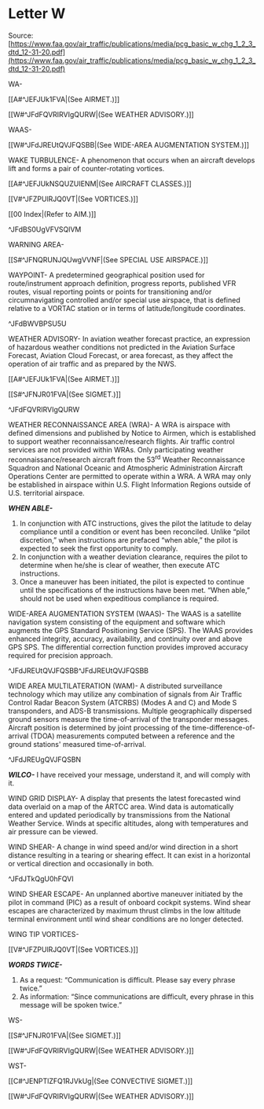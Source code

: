 # Letter W
Source: [https://www.faa.gov/air_traffic/publications/media/pcg_basic_w_chg_1_2_3_dtd_12-31-20.pdf](https://www.faa.gov/air_traffic/publications/media/pcg_basic_w_chg_1_2_3_dtd_12-31-20.pdf)

<div>

<div>

WA-

[[A#^JEFJUk1FVA|(See AIRMET.)]]

[[W#^JFdFQVRIRVIgQURW|(See WEATHER ADVISORY.)]]

</div>

<div>

WAAS-

[[W#^JFdJREUtQVJFQSBB|(See WIDE-AREA AUGMENTATION SYSTEM.)]]

</div>

<div>

WAKE TURBULENCE- A phenomenon that occurs when an aircraft develops lift and forms a pair of counter-rotating vortices.

[[A#^JEFJUkNSQUZUIENM|(See AIRCRAFT CLASSES.)]]

[[V#^JFZPUlRJQ0VT|(See VORTICES.)]]

[[00 Index|(Refer to AIM.)]]

^JFdBS0UgVFVSQlVM

</div>

<div>

WARNING AREA-

[[S#^JFNQRUNJQUwgVVNF|(See SPECIAL USE AIRSPACE.)]]

</div>

<div>

WAYPOINT- A predetermined geographical position used for route/instrument approach definition, progress reports, published VFR routes, visual reporting points or points for transitioning and/or circumnavigating controlled and/or special use airspace, that is defined relative to a VORTAC station or in terms of latitude/longitude coordinates.

^JFdBWVBPSU5U

</div>

<div>

WEATHER ADVISORY- In aviation weather forecast practice, an expression of hazardous weather conditions not predicted in the Aviation Surface Forecast, Aviation Cloud Forecast, or area forecast, as they affect the operation of air traffic and as prepared by the NWS.

[[A#^JEFJUk1FVA|(See AIRMET.)]]

[[S#^JFNJR01FVA|(See SIGMET.)]]

^JFdFQVRIRVIgQURW

</div>

<div>

WEATHER RECONNAISSANCE AREA (WRA)- A WRA is airspace with defined dimensions and published by Notice to Airmen, which is established to support weather reconnaissance/research flights. Air traffic control services are not provided within WRAs. Only participating weather reconnaissance/research aircraft from the 53<sup>rd</sup> Weather Reconnaissance Squadron and National Oceanic and Atmospheric Administration Aircraft Operations Center are permitted to operate within a WRA. A WRA may only be established in airspace within U.S. Flight Information Regions outside of U.S. territorial airspace.

</div>

<div>

***WHEN ABLE-***

<!-- -->

1.  In conjunction with ATC instructions, gives the pilot the latitude to delay compliance until a condition or event has been reconciled. Unlike “pilot discretion,” when instructions are prefaced “when able,” the pilot is expected to seek the first opportunity to comply.
2.  In conjunction with a weather deviation clearance, requires the pilot to determine when he/she is clear of weather, then execute ATC instructions.
3.  Once a maneuver has been initiated, the pilot is expected to continue until the specifications of the instructions have been met. “When able,” should not be used when expeditious compliance is required.

</div>

<div>

WIDE-AREA AUGMENTATION SYSTEM (WAAS)- The WAAS is a satellite navigation system consisting of the equipment and software which augments the GPS Standard Positioning Service (SPS). The WAAS provides enhanced integrity, accuracy, availability, and continuity over and above GPS SPS. The differential correction function provides improved accuracy required for precision approach.

^JFdJREUtQVJFQSBB^JFdJREUtQVJFQSBB

</div>

<div>

WIDE AREA MULTILATERATION (WAM)- A distributed surveillance technology which may utilize any combination of signals from Air Traffic Control Radar Beacon System (ATCRBS) (Modes A and C) and Mode S transponders, and ADS-B transmissions. Multiple geographically dispersed ground sensors measure the time-of-arrival of the transponder messages. Aircraft position is determined by joint processing of the time-difference-of-arrival (TDOA) measurements computed between a reference and the ground stations' measured time-of-arrival.

^JFdJREUgQVJFQSBN

</div>

<div>

***WILCO-*** I have received your message, understand it, and will comply with it.

</div>

<div>

WIND GRID DISPLAY- A display that presents the latest forecasted wind data overlaid on a map of the ARTCC area. Wind data is automatically entered and updated periodically by transmissions from the National Weather Service. Winds at specific altitudes, along with temperatures and air pressure can be viewed.

</div>

<div>

WIND SHEAR- A change in wind speed and/or wind direction in a short distance resulting in a tearing or shearing effect. It can exist in a horizontal or vertical direction and occasionally in both.

^JFdJTkQgU0hFQVI

</div>

<div>

WIND SHEAR ESCAPE- An unplanned abortive maneuver initiated by the pilot in command (PIC) as a result of onboard cockpit systems. Wind shear escapes are characterized by maximum thrust climbs in the low altitude terminal environment until wind shear conditions are no longer detected.

</div>

<div>

WING TIP VORTICES-

[[V#^JFZPUlRJQ0VT|(See VORTICES.)]]

</div>

<div>

***WORDS TWICE-***

<!-- -->

1.  As a request: “Communication is difficult. Please say every phrase twice.”
2.  As information: “Since communications are difficult, every phrase in this message will be spoken twice.”

</div>

<div>

WS-

[[S#^JFNJR01FVA|(See SIGMET.)]]

[[W#^JFdFQVRIRVIgQURW|(See WEATHER ADVISORY.)]]

</div>

<div>

WST-

[[C#^JENPTlZFQ1RJVkUg|(See CONVECTIVE SIGMET.)]]

[[W#^JFdFQVRIRVIgQURW|(See WEATHER ADVISORY.)]]

</div>

</div>